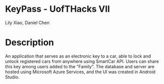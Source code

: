 # KeyPass - UofTHacks VII
Lily Xiao, Daniel Chen

# Description
An application that serves as an electronic key to a car, able to lock and unlock registered cars from anywhere using SmartCar API. Users can share this key among
users added to the "Family". The database and server are hosted using Microsoft Azure Services, and the UI was created in Android Studio.
